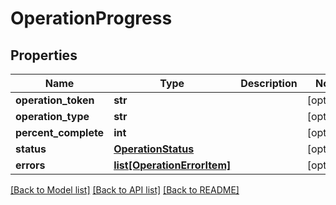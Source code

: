 # OperationProgress

## Properties
Name | Type | Description | Notes
------------ | ------------- | ------------- | -------------
**operation_token** | **str** |  | [optional] 
**operation_type** | **str** |  | [optional] 
**percent_complete** | **int** |  | [optional] 
**status** | [**OperationStatus**](OperationStatus.md) |  | [optional] 
**errors** | [**list[OperationErrorItem]**](OperationErrorItem.md) |  | [optional] 

[[Back to Model list]](../README.md#documentation-for-models) [[Back to API list]](../README.md#documentation-for-api-endpoints) [[Back to README]](../README.md)


